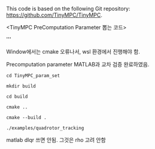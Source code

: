 This code is based on the following Git repository: https://github.com/TinyMPC/TinyMPC.



<TinyMPC PreComputation Parameter 뽑는 코드>



'''
    
Window에서는 cmake 오류나서, wsl 환경에서 진행해야 함. 

Precomputation parameter MATLAB과 교차 검증 완료하였음. 



    cd TinyMPC_param_set 
    
    mkdir build 
    
    cd build

    cmake ..

    cmake --build . 

    ./examples/quadrotor_tracking 



matlab dlqr 쓰면 안됨. 그것은 rho 고려 안함
